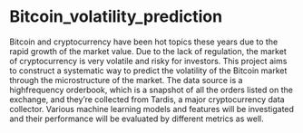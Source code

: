 # Bitcoin_volatility_prediction
Bitcoin and cryptocurrency have been hot topics these years due to the rapid growth of the
market value. Due to the lack of regulation, the market of cryptocurrency is very volatile and
risky for investors. This project aims to construct a systematic way to predict the volatility
of the Bitcoin market through the microstructure of the market. The data source is a highfrequency
orderbook, which is a snapshot of all the orders listed on the exchange, and they’re
collected from Tardis, a major cryptocurrency data collector. Various machine learning models
and features will be investigated and their performance will be evaluated by different metrics
as well.
